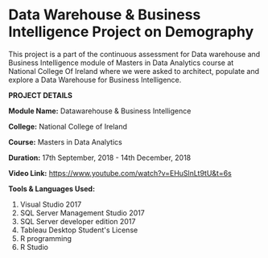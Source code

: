 # Data Warehouse &amp; Business Intelligence Project on Demography

This project is a part of the continuous assessment for Data warehouse and Business Intelligence module of Masters in Data Analytics course at National College Of Ireland where we were asked to architect, populate and explore a Data Warehouse for Business Intelligence.

**PROJECT DETAILS**

**Module Name:** Datawarehouse & Business Intelligence

**College:** National College of Ireland

**Course:** Masters in Data Analytics

**Duration:** 17th September, 2018 - 14th December, 2018

**Video Link:** https://www.youtube.com/watch?v=EHuSlnLt9tU&t=6s

**Tools & Languages Used:**
1. Visual Studio 2017
2. SQL Server Management Studio 2017
3. SQL Server developer edition 2017
4. Tableau Desktop Student's License
5. R programming
6. R Studio
